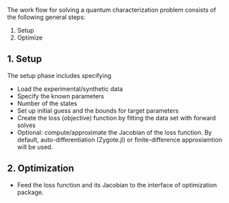 The work flow for solving a quantum characterization problem consists of the following general steps:
1. Setup
2. Optimize

## 1. Setup
The setup phase includes specifying
- Load the experimental/synthetic data
- Specify the known parameters
- Number of the states
- Set up initial guess and the bounds for target parameters
- Create the loss (objective) function by fitting the data set with forward solves
- Optional: compute/approximate the Jacobian of the loss function. By default, auto-differentiation (Zygote.jl) or finite-difference approxiamtion will be used.

## 2. Optimization
- Feed the loss function and its Jacobian to the interface of optimization package.

